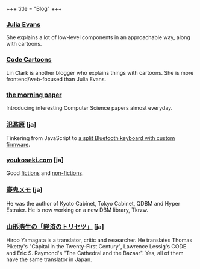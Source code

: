 +++
title = "Blog"
+++

### [Julia Evans](https://jvns.ca/)

She explains a lot of low-level components in an approachable way, along with cartoons.

### [Code Cartoons](https://code-cartoons.com/)

Lin Clark is another blogger who explains things with cartoons. She is more frontend/web-focused than Julia Evans.

### [the morning paper](https://blog.acolyer.org/)

Introducing interesting Computer Science papers almost everyday.

### [氾濫原](https://lowreal.net/) [ja]

Tinkering from JavaScript to [a split Bluetooth keyboard with custom firmware](https://lowreal.net/2016/08/30/2).

### [youkoseki.com](https://youkoseki.com/) [ja]

Good [fictions](https://youkoseki.com/text/) and [non-fictions](https://youkoseki.com/f/).

### [豪鬼メモ](https://mikio.hatenablog.com/) [ja]

He was the author of Kyoto Cabinet, Tokyo Cabinet, QDBM and Hyper Estraier. He is now working on a new DBM library, Tkrzw.

### [山形浩生の「経済のトリセツ」](https://cruel.hatenablog.com/) [ja]

Hiroo Yamagata is a translator, critic and researcher. He translates Thomas Piketty's "Capital in the Twenty-First Century", Lawrence Lessig's CODE and Eric S. Raymond's "The Cathedral and the Bazaar". Yes, all of them have the same translator in Japan.
